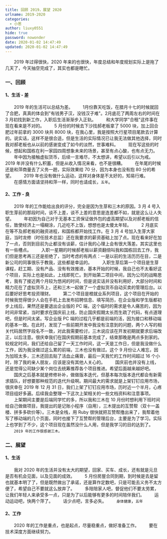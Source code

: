 ```yaml
---
title: 回顾 2019，展望 2020
urlname: 2019-2020
categories:
  - 小思
author: liuxy0551
hide: true
password: nowonder
date: 2020-01-02 14:47:49
updated: 2020-01-02 14:47:49
---
```



　　2019 年过得很快，2020 年来的也很快，年度总结和年度规划实际上是拖了几天了，今天抽空完成了，其实也都是瞎忙。
<!--more-->


### 一、回顾

#### 1、生活 - 差

　　2019 年的生活可以总结为差。
　　1月份靠天吃饭，在腊月十七的时候就回了合肥，真真的体会到"有钱男子汉，没钱汉子难"。2月底花了两周左右的时间在 3 月初找到新工作，入职后生活渐渐步入正轨。
　　和大学同学"合租"这件事在现在看来是不对的。
　　5 月份的时候去下沙找郝老板拿了 5000 块，加上回合肥过年前拿的 3000 块共 8000 块，在我心里，我是按照大行星项目尾款去计算的。说实话，这样不是很合适，但是生活的实际情况已让我无法做其他选择，同时我对郝老板也从以前的感谢变成了如今的淡然，世事难料。
　　现在写这些的时候，想起和国栋在利一家园四周想象未来的场景，甚至有点心酸，也有点无力。
　　年中因为接触虚拟货币，后续一言难尽，不太想讲，希望以后引以为戒。2019 年并没有什么积蓄，但是从收入情况来看，也不是很糟。
　　在年尾的时候还是和萍商量去了义务一趟，实际效果给 70 分，因为本身也没有抱 80 分的希望。
　　2019 年也没有做什么运动，这样对身体是不太好的，知易行难。
　　在感情方面请坚持和萍一样，同时也请成长，`五年`。

#### 2、工作 - 良

　　2019 年的工作能给出良的评分，完全是因为生芽和三木的原因。3 月 4 号入职生芽前的那段时间，谈不上差，谈不上差的意思是连差都不如，就是这么让人失望。
　　年初因为自己对于无基本工资保证做外包的虚高期望以及对郝老板的信任，致使经济上一塌糊涂，几近吃不上饭，想想也是太傻太年轻。
　　2 月底实在等不及郝老板的融资进程，和国栋都开始找工作。在 3 月 4 号加入生芽大家庭，当时龙修（时任技术总监）还在我要求的薪资基础上加了点。现在看来好在加了一点，否则到目前为止都没有谈薪，估计我的心理上会有很大落差。其实这里也有一些槽点。
　　入职一星期的时候郝老板以薪资翻倍叫我和国栋回去工作，我们但是思考再三还是拒绝了，当时考虑的有两点：一是以前的生活历历在目，二是新公司的同事很乐于教我，这些都是幸运的。
　　入职生芽后第一个项目是生芽课程，赶工期、没有产品、没有有效推进，基本开始的时候，我自己也不太看好这个项目，实际上也是如此，上线即死亡。到开始第二项目中间，因为公司的战略思考，我有了接近两个月较为悠闲的时间，但是说实话并没有利用好，大部分时间和精力花在了虚拟货币上，还和三木一起做了一个虚拟货币自动买卖的管理后台。以后要好好思考投资理财。
　　第二个项目是橙就业系列项目，这个项目在开始的时候我觉得很少人会在手机上去发布招聘信息、填写简历，在企业版和学生版都初步上线后，果然还是要退出企业版的 PC 端，这个临时的需求是令人痛苦的，因为时间非常紧，当时要求在国庆前上线，防止国庆假期太长而生疏了代码，有点道理吧，但是时间太紧。写企业版 PC 端的过程几乎都是前端的活，因为接口和移动端的基本一致。在此时，发现了一些前期开发中我没有注意到的问题，两个人写的相关代码居然字段名不一致，对此我需要检讨，三木说应该在开发初期就要求后端改正，以后注意。很庆幸我们在国庆假期前基本完成了，结束那晚是两点多到家的。较规定时间，我们还给自己留了一天工作时间，这一天是工作日，但是我没做什么工作，因为我没做过这么累的前端，三木也没有做过。这个 9 月份让人难忘，因为加班太多，三木还回去贴了活血止痛膏，最后一天我忙的工作时间超过 16 个小时，除了我的亲人朋友，应该是没有其他人关心的。
　　国庆前也并没有上线，还是觉得公司缺少某个岗位去统筹推荐各个项目推进。希望后面越来越好吧。
　　国庆之后基本就是修修补补，做做版本迭代，但基本每次版本迭代都会有新需求插队，好想要那种规范的迭代升级啊。期间最大的需求就是上架钉钉应用市场，很庆幸在 2019 年 12 月 31 日，我们上架了钉钉应用市场，历时近一个半月，心疼项目组好多遍。后续我会整理一下这次上架相关的一些文档资料和注意事项。
　　上架期间主要是后端同学忙的多，所以我和三木在 10 月份时想利用下班时间给自己做做项目，我提出的是记账小程序（自用），三木提出的互赞帮（双十一盖楼、拼多多砍价等）。三木是全栈，用 Ruby 很快就把互赞帮撸出来了，我帮着他写了移动端的几个页面，同时也接下了互赞帮的管理后台，主要是为了学习。实际上也学到了不少，这个项目现在虽然没什么人用，但是我学习的目的达到了。
　　`2019 年的工作很感谢三木。`


### 二、展望

#### 1、生活

　　我对 2020 年的生活并没有太大的期望，回家、买车、成长，还有就是元旦是否有机会见面，以及见面的成效。
　　5 月份房屋合同到期，到时候是去是留也就基本明了了，但是既然做出了承诺，还是算作定数吧，只是可能去义务不太方便了，希望自己不要就这么放弃了。
　　多陪陪家人吧，督促他们不要太劳累，让我们年轻人来承受多一点，只是为了以后能够有更多的时间陪伴我们。
　　运动运动吧，快两个萍了。
　　话少点吧，言多必失。
　　`身体健康`，`五年`

#### 2、工作

　　2020 年的工作是重点，也是起点，尽量稳重点，做好准备工作。
　　要在技术深度方面继续努力。
